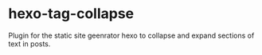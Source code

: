 # hexo-tag-collapse
Plugin for the static site geenrator hexo to collapse and expand sections of text in posts.
